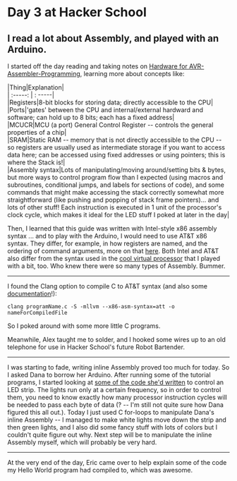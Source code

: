 # Day 3 at Hacker School
## I read a lot about Assembly, and played with an Arduino. 

I started off the day reading and taking notes on [Hardware for AVR-Assembler-Programming](http://www.avr-asm-tutorial.net/avr_en/beginner/), learning more about concepts like:  

|Thing|Explanation|  
| :-----: | : -----|  
|Registers|8-bit blocks for storing data; directly accessible to the CPU|    
|Ports|'gates' between the CPU and internal/external hardward and software; can hold up to 8 bits; each has a fixed address|  
|MCUCR|MCU (a port) General Control Register -- controls the general properties of a chip|  
|SRAM|Static RAM -- memory that is not directly accessible to the CPU -- so registers are usually used as intermediate storage if you want to access data here; can be accessed using fixed addresses or using pointers; this is where the Stack is!|  
|Assembly syntax|Lots of manipulating/moving around/setting bits & bytes, but more ways to control program flow than I expected (using macros and subroutines, conditional jumps, and labels for sections of code), and some commands that might make accessing the stack correctly somewhat more straightforward (like pushing and popping of stack frame pointers)... and lots of other stuff! Each instruction is executed in 1 unit of the processor's clock cycle, which makes it ideal for the LED stuff I poked at later in the day|

Then, I learned that this guide was written with Intel-style x86 assembly syntax ... and to play with the Arduino, I would need to use AT&T x86 syntax. They differ, for example, in how registers are named, and the ordering of command arguments, more on that [here](http://www.delorie.com/djgpp/doc/brennan/brennan_att_inline_djgpp.html). Both Intel and AT&T also differ from the syntax used in the [cool virtual processor](http://ivanzuzak.info/FRISCjs/webapp/) that I played with a bit, too. Who knew there were so many types of Assembly. Bummer.

--------------

I found the Clang option to compile C to AT&T syntax (and also some [documentation](http://llvm.org/docs/CommandGuide/llc.html)!):

```
clang programName.c -S -mllvm --x86-asm-syntax=att -o nameForCompiledFile
```
So I poked around with some more little C programs.

Meanwhile, Alex taught me to solder, and I hooked some wires up to an old telephone for use in Hacker School's future Robot Bartender.

--------------

I was starting to fade, writing inline Assembly proved too much for today. So I asked Dana to borrow her Arduino. After running some of the tutorial programs, I started looking at [some of the code she'd written](https://github.com/danasf/simplepixel/blob/master/simple.ino) to control an LED strip.  The lights run only at a certain frequency, so in order to control them, you need to know exactly how many processor instruction cycles will be needed to pass each byte of data (? -- I'm still not quite sure how Dana figured this all out.). Today I just used C for-loops to manipulate Dana's inline Assembly -- I managed to make white lights move down the strip and then green lights, and I also did some fancy stuff with lots of colors but I couldn't quite figure out why. Next step will be to manipulate the inline Assembly myself, which will probably be very hard. 

--------------   

At the very end of the day, Eric came over to help explain some of the code my Hello World program had compiled to, which was awesome.
  

